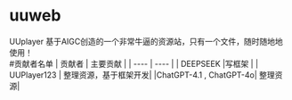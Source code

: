 # uuweb
UUplayer 基于AIGC创造的一个非常牛逼的资源站，只有一个文件，随时随地地使用！<br>
#贡献者名单
|  贡献者   | 主要贡献  |
|  ----  | ----  |
| DEEPSEEK  |写框架 |
| UUPlayer123  | 整理资源，基于框架开发| 
|ChatGPT-4.1 , ChatGPT-4o| 整理资源|
